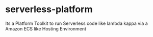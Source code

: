 # serverless-platform
Its a Platform Toolkit to run Serverless code like lambda kappa via a Amazon ECS like Hosting Environment
